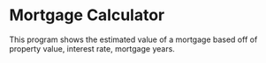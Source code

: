 # Mortgage Calculator

This program shows the estimated value of a mortgage based off of property value, interest rate, mortgage years.   